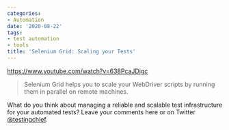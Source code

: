 ```yaml
---
categories:
- Automation
date: '2020-08-22'
tags:
- test automation
- tools
title: 'Selenium Grid: Scaling your Tests'
---
```


https://www.youtube.com/watch?v=638PcaJDigc

> Selenium Grid helps you to scale your WebDriver scripts by running them in
> parallel on remote machines.

What do you think about managing a reliable and scalable test infrastructure
for your automated tests? Leave your comments here or on Twitter
[@testingchief](https://twitter.com/testingchief).
